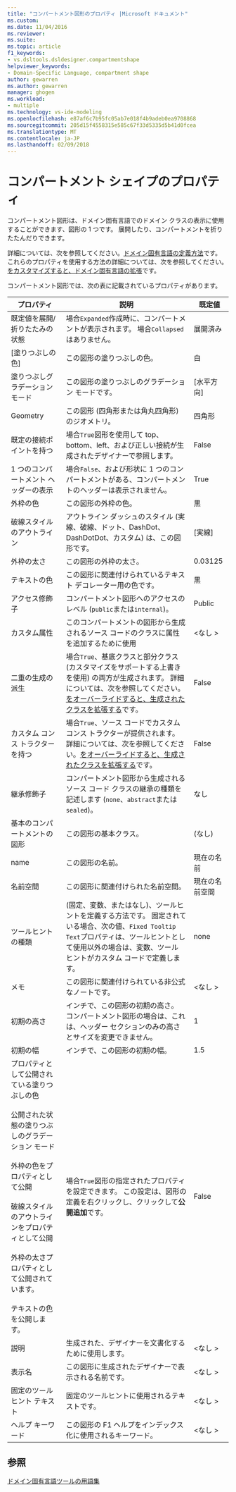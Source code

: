 ```yaml
---
title: "コンパートメント図形のプロパティ |Microsoft ドキュメント"
ms.custom: 
ms.date: 11/04/2016
ms.reviewer: 
ms.suite: 
ms.topic: article
f1_keywords:
- vs.dsltools.dsldesigner.compartmentshape
helpviewer_keywords:
- Domain-Specific Language, compartment shape
author: gewarren
ms.author: gewarren
manager: ghogen
ms.workload:
- multiple
ms.technology: vs-ide-modeling
ms.openlocfilehash: e87af6c7b95fc05ab7e018f4b9adeb0ea9708868
ms.sourcegitcommit: 205d15f4558315e585c67f33d5335d5b41d0fcea
ms.translationtype: MT
ms.contentlocale: ja-JP
ms.lasthandoff: 02/09/2018
---
```

# <a name="properties-of-compartment-shapes"></a>コンパートメント シェイプのプロパティ
コンパートメント図形は、ドメイン固有言語でのドメイン クラスの表示に使用することができます、図形の 1 つです。 展開したり、コンパートメントを折りたたんだりできます。  
  
 詳細については、次を参照してください。[ドメイン固有言語の定義方法](../modeling/how-to-define-a-domain-specific-language.md)です。 これらのプロパティを使用する方法の詳細については、次を参照してください。[をカスタマイズすると、ドメイン固有言語の拡張](../modeling/customizing-and-extending-a-domain-specific-language.md)です。  
  
 コンパートメント図形では、次の表に記載されているプロパティがあります。  
  
|プロパティ|説明|既定値|  
|--------------|-----------------|-------------|  
|既定値を展開/折りたたみの状態|場合`Expanded`作成時に、コンパートメントが表示されます。 場合`Collapsed`はありません。|展開済み|  
|[塗りつぶしの色]|この図形の塗りつぶしの色。|白|  
|塗りつぶしグラデーション モード|この図形の塗りつぶしのグラデーション モードです。|[水平方向]|  
|Geometry|この図形 (四角形または角丸四角形) のジオメトリ。|四角形|  
|既定の接続ポイントを持つ|場合`True`図形を使用して top、bottom、left、および正しい接続が生成されたデザイナーで参照します。|False|  
|1 つのコンパートメント ヘッダーの表示|場合`False`、および形状に 1 つのコンパートメントがある、コンパートメントのヘッダーは表示されません。|True|  
|外枠の色|この図形の外枠の色。|黒|  
|破線スタイルのアウトライン|アウトライン ダッシュのスタイル (実線、破線、ドット、DashDot、DashDotDot、カスタム) は、この図形です。|[実線]|  
|外枠の太さ|この図形の外枠の太さ。|0.03125|  
|テキストの色|この図形に関連付けられているテキスト デコレーター用の色です。|黒|  
|アクセス修飾子|コンパートメント図形へのアクセスのレベル (`public`または`internal`)。|Public|  
|カスタム属性|このコンパートメントの図形から生成されるソース コードのクラスに属性を追加するために使用|\<なし >|  
|二重の生成の派生|場合`True`、基底クラスと部分クラス (カスタマイズをサポートする上書きを使用) の両方が生成されます。 詳細については、次を参照してください。[をオーバーライドすると、生成されたクラスを拡張する](../modeling/overriding-and-extending-the-generated-classes.md)です。|False|  
|カスタム コンス トラクターを持つ|場合`True`、ソース コードでカスタム コンス トラクターが提供されます。 詳細については、次を参照してください。[をオーバーライドすると、生成されたクラスを拡張する](../modeling/overriding-and-extending-the-generated-classes.md)です。|False|  
|継承修飾子|コンパートメント図形から生成されるソース コード クラスの継承の種類を記述します (`none`、`abstract`または`sealed`)。|なし|  
|基本のコンパートメントの図形|この図形の基本クラス。|(なし)|  
|name|この図形の名前。|現在の名前|  
|名前空間|この図形に関連付けられた名前空間。|現在の名前空間|  
|ツールヒントの種類|(固定、変数、またはなし)、ツールヒントを定義する方法です。 固定されている場合、次の値、`Fixed Tooltip Text`プロパティは、ツールヒントとして使用以外の場合は、変数、ツール ヒントがカスタム コードで定義します。|none|  
|メモ|この図形に関連付けられている非公式なノートです。|\<なし >|  
|初期の高さ|インチで、この図形の初期の高さ。 コンパートメント図形の場合は、これは、ヘッダー セクションのみの高さとサイズを変更できません。|1|  
|初期の幅|インチで、この図形の初期の幅。|1.5|  
|プロパティとして公開されている塗りつぶしの色<br /><br /> 公開された状態の塗りつぶしのグラデーション モード<br /><br /> 外枠の色をプロパティとして公開<br /><br /> 破線スタイルのアウトラインをプロパティとして公開<br /><br /> 外枠の太さプロパティとして公開されています。<br /><br /> テキストの色を公開します。|場合`True`図形の指定されたプロパティを設定できます。 この設定は、図形の定義を右クリックし、クリックして**公開追加**です。|False|  
|説明|生成された、デザイナーを文書化するために使用します。|\<なし >|  
|表示名|この図形に生成されたデザイナーで表示される名前です。|\<なし >|  
|固定のツールヒント テキスト|固定のツールヒントに使用されるテキストです。|\<なし >|  
|ヘルプ キーワード|この図形の F1 ヘルプをインデックス化に使用されるキーワード。|\<なし >|  
  
## <a name="see-also"></a>参照  
 [ドメイン固有言語ツールの用語集](http://msdn.microsoft.com/ca5e84cb-a315-465c-be24-76aa3df276aa)